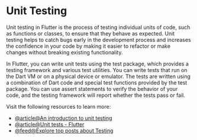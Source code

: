 # Unit Testing

Unit testing in Flutter is the process of testing individual units of code, such as functions or classes, to ensure that they behave as expected. Unit testing helps to catch bugs early in the development process and increases the confidence in your code by making it easier to refactor or make changes without breaking existing functionality.

In Flutter, you can write unit tests using the test package, which provides a testing framework and various test utilities. You can write tests that run on the Dart VM or on a physical device or emulator. The tests are written using a combination of Dart code and special test functions provided by the test package. You can use assert statements to verify the behavior of your code, and the testing framework will report whether the tests pass or fail.

Visit the following resources to learn more:

- [@article@An introduction to unit testing](https://docs.flutter.dev/cookbook/testing/unit/introduction)
- [@article@Unit tests - Flutter](https://docs.flutter.dev/testing#unit-tests)
- [@feed@Explore top posts about Testing](https://app.daily.dev/tags/testing?ref=roadmapsh)
